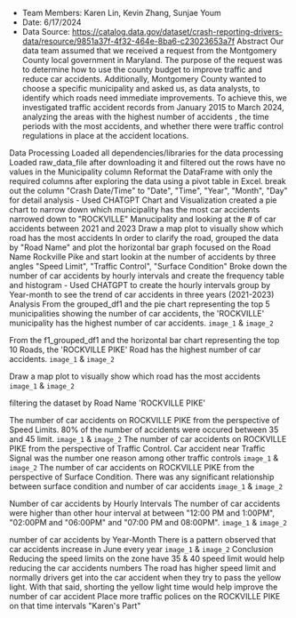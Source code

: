 - Team Members: Karen Lin, Kevin Zhang, Sunjae Youm
- Date: 6/17/2024
- Data Source: https://catalog.data.gov/dataset/crash-reporting-drivers-data/resource/9851a37f-4f32-464e-8ba6-c23023653a7f
Abstract
Our data team assumed that we received a request from the Montgomery County local government in Maryland. The purpose of the request was to determine how to use the county budget to improve traffic and reduce car accidents. Additionally, Montgomery County wanted to choose a specific municipality and asked us, as data analysts, to identify which roads need immediate improvements. To achieve this, we investigated traffic accident records from January 2015 to March 2024, analyzing the areas with the highest number of accidents , the time periods with the most accidents, and whether there were traffic control regulations in place at the accident locations.

Data Processing
Loaded all dependencies/libraries for the data processing
Loaded raw_data_file after downloading it and filtered out the rows have no values in the Municipality column
Reformat the DataFrame with only the required columns after exploring the data using a pivot table in Excel.
break out the column "Crash Date/Time" to "Date", "Time", "Year", "Month", "Day" for detail analysis - Used CHATGPT
Chart and Visualization
created a pie chart to narrow down which municipality has the most car accidents
narrowed down to "ROCKVILLE" Manucipality and looking at the # of car accidents between 2021 and 2023
Draw a map plot to visually show which road has the most accidents
In order to clarify the road, grouped the data by "Road Name" and plot the horizontal bar graph
focused on the Road Name Rockville Pike and start lookin at the number of accidents by three angles "Speed Limit", "Traffic Control", "Surface Condition"
Broke down the number of car accidents by hourly intervals and create the frequency table and histogram - Used CHATGPT to create the hourly intervals
group by Year-month to see the trend of car accidents in three years (2021-2023)
Analysis
From the grouped_df1 and the pie chart representing the top 5 municipalities showing the number of car accidents, the 'ROCKVILLE' municipality has the highest number of car accidents.
`image_1` & `image_2`

From the f1_grouped_df1 and the horizontal bar chart representing the top 10 Roads, the 'ROCKVILLE PIKE' Road has the highest number of car accidents.
`image_1` & `image_2`

Draw a map plot to visually show which road has the most accidents
`image_1` & `image_2`

filtering the dataset by Road Name 'ROCKVILLE PIKE'

The number of car accidents on ROCKVILLE PIKE from the perspective of Speed Limits. 80% of the number of accidents were occured between 35 and 45 limit.
`image_1` & `image_2`
The number of car accidents on ROCKVILLE PIKE from the perspective of Traffic Control. Car accident near Traffic Signal was the number one reason among other traffic controls
`image_1` & `image_2`
The number of car accidents on ROCKVILLE PIKE from the perspective of Surface Condition.
There was any significant relationship between surface condition and number of car accidents
`image_1` & `image_2`

Number of car accidents by Hourly Intervals
The number of car accidents were higher than other hour interval at between "12:00 PM and 1:00PM", "02:00PM and "06:00PM" and "07:00 PM and 08:00PM".
`image_1` & `image_2`

number of car accidents by Year-Month
There is a pattern observed that car accidents increase in June every year
`image_1` & `image_2`
Conclusion
Reducing the speed limits on the zone have 35 & 40 speed limit would help reducing the car accidents numbers
The road has higher speed limit and normally drivers get into the car accident when they try to pass the yellow light. With that said, shorting the yellow light time would help improve the number of car accident
Place more traffic polices on the ROCKVILLE PIKE on that time intervals
"Karen's Part"